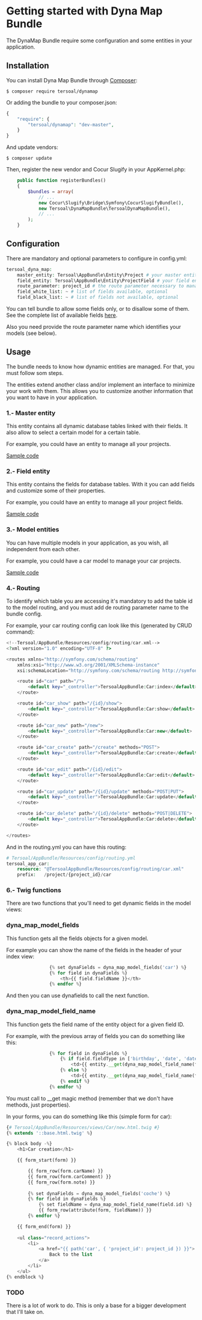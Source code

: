 Getting started with Dyna Map Bundle
====================================

The DynaMap Bundle require some configuration and some entities in your application.

## Installation

You can install Dyna Map Bundle through [Composer](https://getcomposer.org):

```shell
$ composer require tersoal/dynamap
```

Or adding the bundle to your composer.json:

```php
{
    "require": {
        "tersoal/dynamap": "dev-master",
    }
}
```

And update vendors:

```shell
$ composer update
```

Then, register the new vendor and Cocur Slugify in your AppKernel.php:

```php
    public function registerBundles()
    {
        $bundles = array(
            // ...
            new Cocur\Slugify\Bridge\Symfony\CocurSlugifyBundle(),
            new Tersoal\DynaMapBundle\TersoalDynaMapBundle(),
            // ...
        );
    }
```

## Configuration

There are mandatory and optional parameters to configure in config.yml:

```php
tersoal_dyna_map:
    master_entity: Tersoal\AppBundle\Entity\Project # your master entity, mandatory
    field_entity: Tersoal\AppBundle\Entity\ProjectField # your field entity, mandatory
    route_parameter: project_id # the route parameter necessary to manage dynamic entities, mandatory
    field_white_list: ~ # list of fields available, optional
    field_black_list: ~ # list of fields not available, optional
```

You can tell bundle to allow some fields only, or to disallow some of them. See the complete list of available
fields [here](available_fields.md).

Also you need provide the route parameter name which identifies your models (see below).

## Usage

The bundle needs to know how dynamic entities are managed. For that, you must follow som steps.

The entities extend another class and/or implement an interface to minimize your work with them. This allows you
to customize another information that you want to have in your application.

### 1.- Master entity

This entity contains all dynamic database tables linked with their fields. It also allow to select a certain model
for a certain table.

For example, you could have an entity to manage all your projects.

[Sample code](master_entity.md)

### 2.- Field entity

This entity contains the fields for database tables. With it you can add fields and customize some of their properties.

For example, you could have an entity to manage all your project fields.

[Sample code](field_entity.md)

### 3.- Model entities

You can have multiple models in your application, as you wish, all independent from each other.

For example, you could have a car model to manage your car projects.

[Sample code](model_entity.md)

### 4.- Routing

To identify which table you are accessing it's mandatory to add the table id to the model routing, and you must
add de routing parameter name to the bundle config.

For example, your car routing config can look like this (generated by CRUD command):

```php
<!--Tersoal/AppBundle/Resources/config/routing/car.xml-->
<?xml version="1.0" encoding="UTF-8" ?>

<routes xmlns="http://symfony.com/schema/routing"
    xmlns:xsi="http://www.w3.org/2001/XMLSchema-instance"
    xsi:schemaLocation="http://symfony.com/schema/routing http://symfony.com/schema/routing/routing-1.0.xsd">

    <route id="car" path="/">
        <default key="_controller">TersoalAppBundle:Car:index</default>
    </route>

    <route id="car_show" path="/{id}/show">
        <default key="_controller">TersoalAppBundle:Car:show</default>
    </route>

    <route id="car_new" path="/new">
        <default key="_controller">TersoalAppBundle:Car:new</default>
    </route>

    <route id="car_create" path="/create" methods="POST">
        <default key="_controller">TersoalAppBundle:Car:create</default>
    </route>

    <route id="car_edit" path="/{id}/edit">
        <default key="_controller">TersoalAppBundle:Car:edit</default>
    </route>

    <route id="car_update" path="/{id}/update" methods="POST|PUT">
        <default key="_controller">TersoalAppBundle:Car:update</default>
    </route>

    <route id="car_delete" path="/{id}/delete" methods="POST|DELETE">
        <default key="_controller">TersoalAppBundle:Car:delete</default>
    </route>

</routes>
```

And in the routing.yml you can have this routing:

```php
# Tersoal/AppBundle/Resources/config/routing.yml
tersoal_app_car:
    resource: "@TersoalAppBundle/Resources/config/routing/car.xml"
    prefix:   /project/{project_id}/car
```

### 6.- Twig functions

There are two functions that you'll need to get dynamic fields in the model views:

### dyna_map_model_fields
This function gets all the fields objects for a given model.

For example you can show the name of the fields in the header of your index view:

```php
                {% set dynaFields = dyna_map_model_fields('car') %}
                {% for field in dynaFields %}
                    <th>{{ field.fieldName }}</th>
                {% endfor %}
```

And then you can use dynafields to call the next function.

### dyna_map_model_field_name
This function gets the field name of the entity object for a given field ID.

For example, with the previous array of fields you can do something like this:

```php
                {% for field in dynaFields %}
                    {% if field.fieldType in ['birthday', 'date', 'datetime', 'time'] %}
                        <td>{{ entity.__get(dyna_map_model_field_name(field.id)) | date("m/d/Y") }}</td>
                    {% else %}
                        <td>{{ entity.__get(dyna_map_model_field_name(field.id)) }}</td>
                    {% endif %}
                {% endfor %}
```

You must call to __get magic method (remember that we don't have methods, just properties).

In your forms, you can do something like this (simple form for car):

```php
{# Tersoal/AppBundle/Resources/views/Car/new.html.twig #}
{% extends '::base.html.twig' %}

{% block body -%}
    <h1>Car creation</h1>

    {{ form_start(form) }}

        {{ form_row(form.carName) }}
        {{ form_row(form.carComment) }}
        {{ form_row(form.note) }}
    
        {% set dynaFields = dyna_map_model_fields('coche') %}
        {% for field in dynaFields %}
            {% set fieldName = dyna_map_model_field_name(field.id) %}
            {{ form_row(attribute(form, fieldName)) }}
        {% endfor %}

    {{ form_end(form) }}
    
    <ul class="record_actions">
        <li>
            <a href="{{ path('car', { 'project_id': project_id }) }}">
                Back to the list
            </a>
        </li>
    </ul>
{% endblock %}
```

### TODO

There is a lot of work to do. This is only a base for a bigger development that I'll take on.